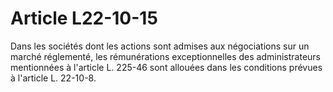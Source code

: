 # Article L22-10-15

Dans les sociétés dont les actions sont admises aux négociations sur un marché réglementé, les rémunérations exceptionnelles des administrateurs mentionnées à l'article L. 225-46 sont allouées dans les conditions prévues à l'article L. 22-10-8.
